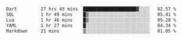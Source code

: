 <!--START_SECTION:waka-->

```txt
Dart         27 hrs 43 mins  ████████████████████▓░░░░   82.57 %
SQL          1 hr 49 mins    █▒░░░░░░░░░░░░░░░░░░░░░░░   05.41 %
Lua          1 hr 46 mins    █▒░░░░░░░░░░░░░░░░░░░░░░░   05.28 %
YAML         1 hr 27 mins    █░░░░░░░░░░░░░░░░░░░░░░░░   04.34 %
Markdown     21 mins         ▒░░░░░░░░░░░░░░░░░░░░░░░░   01.05 %
```

<!--END_SECTION:waka-->
